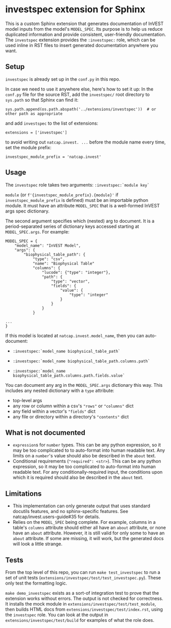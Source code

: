 # investspec extension for Sphinx

This is a custom Sphinx extension that generates documentation of InVEST model inputs from the model's `MODEL_SPEC`.
Its purpose is to help us reduce duplicated information and provide consistent, user-friendly documentation.
The `investspec` extension provides the `:investspec:` role, which can be used inline in RST files to insert generated documentation anywhere you want.

## Setup

`investspec` is already set up in the `conf.py` in this repo.

In case we need to use it anywhere else, here's how to set it up:
In the `conf.py` file for the source RST, add the `investspec/` root directory to `sys.path` so that Sphinx can find it:
```
sys.path.append(os.path.abspath('../extensions/investspec'))  # or other path as appropriate
```
and add `investspec` to the list of extensions:
```
extensions = ['investspec']
```
to avoid writing out `natcap.invest. ...` before the module name every time, set the module prefix:
```
investspec_module_prefix = 'natcap.invest'
```

## Usage

The `investspec` role takes two arguments: `` :investspec:`module key` ``

`module` (or `f'{investspec_module_prefix}.{module}'` if `investspec_module_prefix` is defined) must be an importable python module. It must have an attribute `MODEL_SPEC` that is a well-formed InVEST args spec dictionary.

The second argument specifies which (nested) arg to document. It is a period-separated series of dictionary keys accessed starting at `MODEL_SPEC.args`. For example:
```
MODEL_SPEC = {
    "model_name": "InVEST Model",
    "args": {
        "biophysical_table_path": {
            "type": "csv",
            "name": "Biophysical Table"
            "columns": {
                "lucode": {"type": "integer"},
                "path": {
                    "type": "vector",
                    "fields": {
                        "value": {
                            "type": "integer"
                        }
                    }
                }
            }

...
}
```
If this model is located at `natcap.invest.model_name`, then you can auto-document:

- `` :investspec:`model_name biophysical_table_path` ``

- `` :investspec:`model_name biophysical_table_path.columns.path` ``

- `` :investspec:`model_name biophysical_table_path.columns.path.fields.value` ``

You can document any arg in the `MODEL_SPEC.args` dictionary this way. This includes any nested dictionary with a `type` attribute:

- top-level args
- any row or column within a csv's `"rows"` or `"columns"` dict
- any field within a vector's `"fields"` dict
- any file or directory within a directory's `"contents"` dict

## What is not documented
- `expression`s for `number` types. This can be any python expression, so it may be too complicated to to auto-format into human readable text. Any limits on a `number`'s value should also be described in the `about` text.
- Conditional requirements (`"required": <str>`). This can be any python expression, so it may be too complicated to auto-format into human readable text. For any conditionally-required input, the conditions upon which it is required should also be described in the `about` text.

## Limitations
- This implementation can only generate output that uses standard docutils features, and no sphinx-specific features. See natcap/invest.users-guide#35 for details.
- Relies on the `MODEL_SPEC` being complete. For example, columns in a table's `columns` attribute should either all have an `about` attribute, or none have an `about` attribute. However, it is still valid for only some to have an `about` attribute. If some are missing, it will work, but the generated docs will look a little strange.

## Tests
From the top level of this repo, you can run `make test_investspec` to run a set of unit tests (`extensions/investspec/test/test_investspec.py`). These only test the formatting logic.

`make demo_investspec` exists as a sort-of integration test to prove that the extension works without errors. The output is not checked for correctness. It installs the mock module in `extensions/investspec/test/test_module`, then builds HTML docs from `extensions/investspec/test/index.rst`, using the `investspec` role. You can look at the output in `extensions/investspec/test/build` for examples of what the role does.
